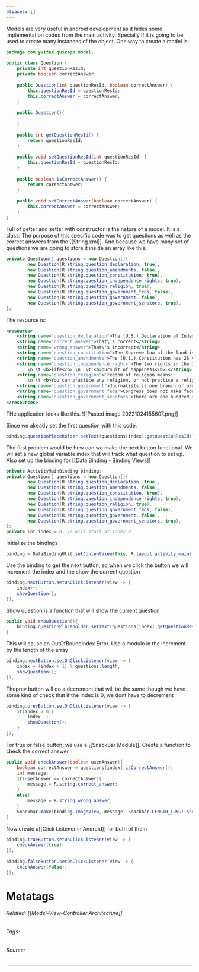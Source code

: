 ```yaml
---
aliases: []
---
```

Models are very useful in android development as it hides some implementation codes from the main activity. Specially if it is going to be used to create many instances of the object. One way to create a model is:
```java
package com.yvitex.quizapp.model;  
  
public class Question {  
    private int questionResId;  
    private boolean correctAnswer;  
  
    public Question(int questionResId, boolean correctAnswer) {  
        this.questionResId = questionResId;  
        this.correctAnswer = correctAnswer;  
    }  
  
    public Question(){  
  
    }  
  
    public int getQuestionResId() {  
        return questionResId;  
    }  
  
    public void setQuestionResId(int questionResId) {  
        this.questionResId = questionResId;  
    }  
  
    public boolean isCorrectAnswer() {  
        return correctAnswer;  
    }  
  
    public void setCorrectAnswer(boolean correctAnswer) {  
        this.correctAnswer = correctAnswer;  
    }  
}
```

Full of getter and setter with constructor is the nature of a model. It is a class. The purpose of this specific code was to get questions as well as the correct answers from the [[String.xml]]. And because we have many set of questions we are going to store it inside an array like this. 
```java
private Question[] questions = new Question[]{  
        new Question(R.string.question_declaration, true),  
        new Question(R.string.question_amendments, false),  
        new Question(R.string.question_constitution, true),  
        new Question(R.string.question_independence_rights, true),  
        new Question(R.string.question_religion, true),  
        new Question(R.string.question_government_feds, false),  
        new Question(R.string.question_government, false),  
        new Question(R.string.question_government_senators, true),  
};
```

The resource is:
```xml
<resource>
    <string name="question_declaration">The (U.S.) Declaration of Independence was Adopted in 1776.</string>  
    <string name="correct_answer">That\'s correct</string>  
    <string name="wrong_answer">That\'s incorrect</string>  
    <string name="question_constitution">The Supreme law of the land is the Constitution.</string>  
    <string name="question_amendments">The (U.S.) Constitution has 26 Amendments.</string>  
    <string name="question_independence_rights">The two rights in the Declaration of Independence are:  
        \n \t <b>life</b> \n  \t <b>pursuit of happiness</b>.</string>  
    <string name="question_religion">Freedom of religion means:  
        \n \t <b>You can practice any religion, or not practice a religion</b>.</string>  
    <string name="question_government">Journalists is one branch or part of the government.</string>  
    <string name="question_government_feds">Congress does not make federal laws.</string>  
    <string name="question_government_senators">There are one hundred (100) U.S. Senators.</string>  
</resources>
```

THe application looks like this.
![[Pasted image 20221024155607.png]]

Since we already set the first question with this code.
```java
binding.questionPlaceholder.setText(questions[index].getQuestionResId());
```

The first problem would be how can we make the next button functional. We wil set a new global variable index that will track what question to set up. Also set up the binding for [[Data Binding - Binding Views]]
```java
private ActivityMainBinding binding;  
private Question[] questions = new Question[]{  
        new Question(R.string.question_declaration, true),  
        new Question(R.string.question_amendments, false),  
        new Question(R.string.question_constitution, true),  
        new Question(R.string.question_independence_rights, true),  
        new Question(R.string.question_religion, true),  
        new Question(R.string.question_government_feds, false),  
        new Question(R.string.question_government, false),  
        new Question(R.string.question_government_senators, true),  
};  
private int index = 0; // will start at index 0
```

Initialize the bindings 
```java
binding = DataBindingUtil.setContentView(this, R.layout.activity_main);
```

Use the binding to get the next button, so when we click the button we will increment the index and the show the current question
```java
binding.nextButton.setOnClickListener(view -> {  
    index++;  
    showQuestion();  
});
```

Show question is a function that will show the current question
```java
public void showQuestion(){  
    binding.questionPlaceholder.setText(questions[index].getQuestionResId());  
}
```

This will cause an OutOfBoundIndex Error. Use a modulo in the increment by the length of the array
```java
binding.nextButton.setOnClickListener(view -> {  
    index = (index + 1) % questions.length;  
    showQuestion();  
});
```

Theprev button will do a decrement that will be the same though we have some kind of check that if the index is 0, we dont have to decrement
```java
binding.prevButton.setOnClickListener(view -> {  
    if(index > 0){  
        index--;  
        showQuestion();  
    }  
});
```

For true or false button, we use a [[SnackBar Module]]. Create a function to check the correct answer
```java
public void checkAnswer(boolean userAnswer){  
    boolean correctAnswer = questions[index].isCorrectAnswer();  
    int message;  
    if(userAnswer == correctAnswer){  
        message = R.string.correct_answer;  
    }  
    else{  
        message = R.string.wrong_answer;  
    }  
    Snackbar.make(binding.imageView, message, Snackbar.LENGTH_LONG).show();  
}
```

Now create a[[Click Listener in Android]] for both of them
```java
binding.trueButton.setOnClickListener(view -> {  
    checkAnswer(true);  
});  
  
binding.falseButton.setOnClickListener(view -> {  
    checkAnswer(false);  
});
```



# Metatags
###### Related: [[Model-View-Controller Architecture]]
###### Tags: 
###### Source: 

---